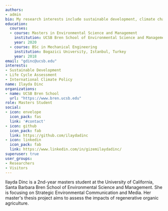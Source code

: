```yaml
---
authors:
- admin
bio: My research interests include sustainable development, climate change adaptation, and life cycle assessment.
education:
  courses:
  - course: Masters in Environmental Science and Management
    institution: UCSB Bren School of Environmental Science and Management
    year: 2020
  - course: BSc in Mechanical Engineering
    institution: Bogazici University, Istanbul, Turkey
    year: 2018
email: "gdinc@ucsb.edu"
interests:
- Sustainable Development
- Life Cycle Assessment
- International Climate Policy
name: Ilayda Dinc
organizations:
- name: UCSB Bren School
  url: "https://www.bren.ucsb.edu"
role: Masters Student
social:
- icon: envelope
  icon_pack: fas
  link: '#contact'
- icon: github
  icon_pack: fab
  link: https://github.com/ilaydadinc
- icon: linkedin
  icon_pack: fab
  link: https://www.linkedin.com/in/gizemilaydadinc/
superuser: true
user_groups:
- Researchers
- Visitors
---
```


Ilayda Dinc is a 2nd-year masters student at the University of California, Santa Barbara Bren School of Environmental Science and Management. She is focusing on Strategic Environmental Communication and Media. Her master's thesis project aims to assess the impacts of regenerative organic agriculture. 


